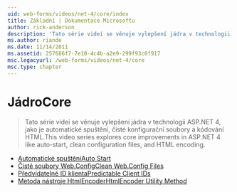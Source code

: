 ```yaml
---
uid: web-forms/videos/net-4/core/index
title: Základní | Dokumentace Microsoftu
author: rick-anderson
description: 'Tato série videí se věnuje vylepšení jádra v technologii ASP.NET 4, jako je automatické spuštění, čisté konfigurační soubory a kódování HTML.'
ms.author: riande
ms.date: 11/14/2011
ms.assetid: 257686f7-7e10-4c4b-a2e9-299f93c0f917
msc.legacyurl: /web-forms/videos/net-4/core
msc.type: chapter
---
```

<a name="core"></a><span data-ttu-id="43fd4-103">Jádro</span><span class="sxs-lookup"><span data-stu-id="43fd4-103">Core</span></span>
====================
> <span data-ttu-id="43fd4-104">Tato série videí se věnuje vylepšení jádra v technologii ASP.NET 4, jako je automatické spuštění, čisté konfigurační soubory a kódování HTML.</span><span class="sxs-lookup"><span data-stu-id="43fd4-104">This video series explores core improvements in ASP.NET 4 like auto-start, clean configuration files, and HTML encoding.</span></span>


- [<span data-ttu-id="43fd4-105">Automatické spuštění</span><span class="sxs-lookup"><span data-stu-id="43fd4-105">Auto Start</span></span>](aspnet-4-quick-hit-auto-start.md)
- [<span data-ttu-id="43fd4-106">Čisté soubory Web.Config</span><span class="sxs-lookup"><span data-stu-id="43fd4-106">Clean Web.Config Files</span></span>](aspnet-4-quick-hit-clean-webconfig-files.md)
- [<span data-ttu-id="43fd4-107">Předvídatelné ID klienta</span><span class="sxs-lookup"><span data-stu-id="43fd4-107">Predictable Client IDs</span></span>](aspnet-4-quick-hit-predictable-client-ids.md)
- [<span data-ttu-id="43fd4-108">Metoda nástroje HtmlEncoder</span><span class="sxs-lookup"><span data-stu-id="43fd4-108">HtmlEncoder Utility Method</span></span>](aspnet-4-quick-hit-the-htmlencoder-utility-method.md)
